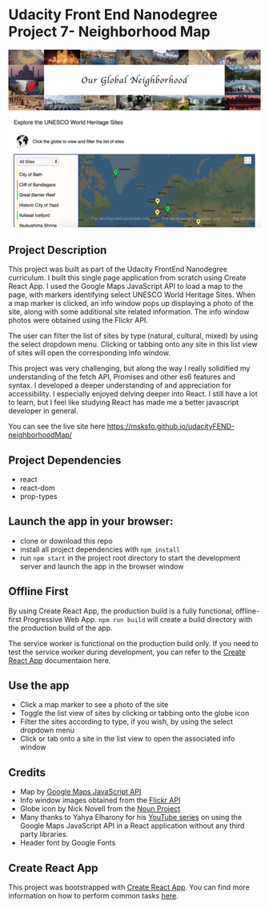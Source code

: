 # Udacity Front End Nanodegree Project 7- Neighborhood Map

![alt text](./src/images/neighborhoodMap.png "Application homepage screenshot")

## Project Description
This project was built as part of the Udacity FrontEnd Nanodegree curriculum. I built this single page application from scratch using Create React App. I used the Google Maps JavaScript API to load a map to the page, with markers identifying select UNESCO World Heritage Sites.  When a map marker is clicked, an info window pops up displaying a photo of the site, along with some additional site related information. The info window photos were obtained using the Flickr API. 

The user can filter the list of sites by type (natural, cultural, mixed) by using the select dropdown menu. Clicking or tabbing onto any site in this list view of sites will open the corresponding info window. 

This project was very challenging, but along the way I really solidified my understanding of the fetch API, Promises and other es6 features and syntax. I developed a deeper understanding of and appreciation for accessibility. I especially enjoyed delving deeper into React. I still have a lot to learn, but I feel like studying React has made me a better javascript developer in general. 

You can see the live site here https://msksfo.github.io/udacityFEND-neighborhoodMap/

## Project Dependencies 
* react
* react-dom
* prop-types

## Launch the app in your browser:
* clone or download this repo
* install all project dependencies with `npm install`
* run `npm start` in the project root directory to start the development server and launch the   app in the browser window

## Offline First
By using Create React App, the production build is a fully functional, offline-first Progressive Web App. `npm run build` will create a build directory with the production build of the app. 

The service worker is functional on the production build only. If you need to test the service worker during development, you can refer to the [Create React App](https://github.com/facebookincubator/create-react-app) documentaion here.


## Use the app
* Click a map marker to see a photo of the site
* Toggle the list view of sites by clicking or tabbing onto the globe icon
* Filter the sites according to type, if you wish, by using the select dropdown menu
* Click or tab onto a site in the list view to open the associated info window

## Credits
 * Map by [Google Maps JavaScript API](https://developers.google.com/maps/documentation/javascript/tutorial)
 * Info window images obtained from the [Flickr API](https://www.flickr.com/services/api/)
 * Globe icon by Nick Novell from the [Noun Project](https://thenounproject.com/)
 * Many thanks to Yahya Elharony for his [YouTube series](https://www.youtube.com/watch?v=ywdxLNjhBYw&t=134s) on using the Google Maps JavaScript API in a React application without any third party libraries.
 * Header font by Google Fonts 


## Create React App

This project was bootstrapped with [Create React App](https://github.com/facebookincubator/create-react-app). You can find more information on how to perform common tasks [here](https://github.com/facebookincubator/create-react-app/blob/master/packages/react-scripts/template/README.md).

